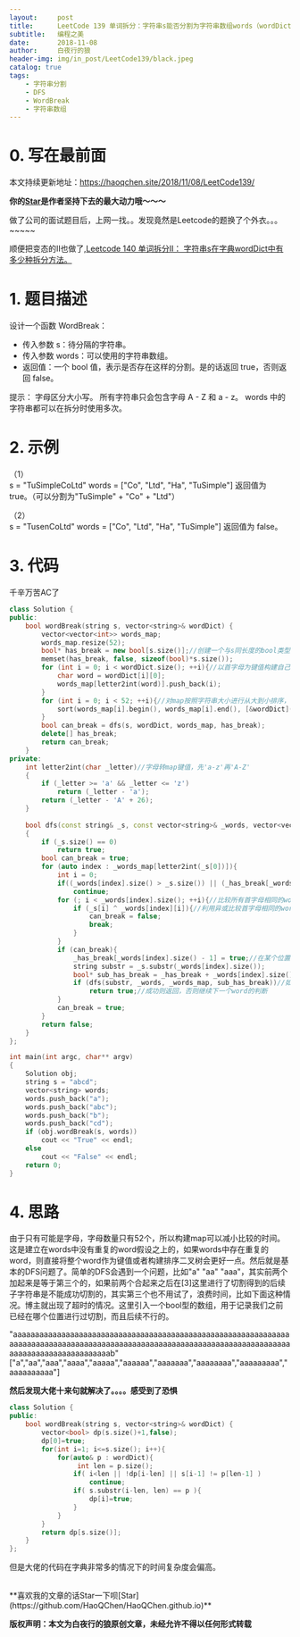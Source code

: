 ```yaml
---
layout:     post
title:      LeetCode 139 单词拆分：字符串s能否分割为字符串数组words（wordDict）中字符串的组合？（某未来公司面试题目）
subtitle:   编程之美
date:       2018-11-08
author:     白夜行的狼
header-img: img/in_post/LeetCode139/black.jpeg
catalog: true
tags:
    - 字符串分割
    - DFS
    - WordBreak
    - 字符串数组
--- 
```


# 0. 写在最前面
本文持续更新地址：<https://haoqchen.site/2018/11/08/LeetCode139/>

**你的[Star](https://github.com/HaoQChen/HaoQChen.github.io)是作者坚持下去的最大动力哦～～～**

做了公司的面试题目后，上网一找。。发现竟然是Leetcode的题换了个外衣。。。~~~~~

顺便把变态的II也做了,[Leetcode 140 单词拆分II： 字符串s在字典wordDict中有多少种拆分方法。](https://haoqchen.site/2018/11/08/LeetCode140/)

# 1. 题目描述
设计一个函数 WordBreak：
+ 传入参数 s：待分隔的字符串。
+ 传入参数 words：可以使用的字符串数组。
+ 返回值：一个 bool 值，表示是否存在这样的分割。是的话返回 true，否则返回 false。

提示：
字母区分大小写。
所有字符串只会包含字母 A - Z 和 a - z。
words 中的字符串都可以在拆分时使用多次。

# 2. 示例
（1）  
s = "TuSimpleCoLtd"
words = ["Co", "Ltd", "Ha", "TuSimple"]
返回值为 true。（可以分割为"TuSimple" + "Co" + "Ltd"）

（2）  
s = "TusenCoLtd"
words = ["Co", "Ltd", "Ha", "TuSimple"]
返回值为 false。

# 3. 代码
千辛万苦AC了
```cpp
class Solution {
public:
    bool wordBreak(string s, vector<string>& wordDict) {
        vector<vector<int>> words_map;
        words_map.resize(52);
        bool* has_break = new bool[s.size()];//创建一个与s同长度的bool类型变量，用于存储以前在某个位置上是否已经进行过分割，比如在[5]这里进行过分割，然后[5]后面没能成功分割，那么以后遇到在[5]这里的分割就可以直接跳过了，没有这个会超时。
        memset(has_break, false, sizeof(bool)*s.size());
        for (int i = 0; i < wordDict.size(); ++i){//以首字母为键值构建自己的map
            char word = wordDict[i][0];
            words_map[letter2int(word)].push_back(i);
        }
        for (int i = 0; i < 52; ++i){//对map按照字符串大小进行从大到小排序，目的是想先用长的字符串进行分割，可以一定程度上节省时间，后来加入了has_break其实这里不用也行
            sort(words_map[i].begin(), words_map[i].end(), [&wordDict](int a, int b)->bool{ return (wordDict[a].size() > wordDict[b].size()); });
        }
        bool can_break = dfs(s, wordDict, words_map, has_break);
        delete[] has_break;
        return can_break;
    }
private:
    int letter2int(char _letter)//字母转map键值，先'a-z'再'A-Z'
    {
        if (_letter >= 'a' && _letter <= 'z')
            return (_letter - 'a');
        return (_letter - 'A' + 26);
    }
    
    bool dfs(const string& _s, const vector<string>& _words, vector<vector<int>>& _words_map, bool* _has_break)
    {
        if (_s.size() == 0)
            return true;
        bool can_break = true;
        for (auto index : _words_map[letter2int(_s[0])]){
            int i = 0;
            if((_words[index].size() > _s.size()) || (_has_break[_words[index].size() - 1]) )//如果字典字符串比原字符串大，以及已经在该位置进行过分割，直接跳过
                continue;
            for (; i < _words[index].size(); ++i){//比较所有首字母相同的words
                if (_s[i] ^ _words[index][i]){//利用异或比较首字母相同的word与s是否相同
                    can_break = false;
                    break;
                }
            }
            if (can_break){
                _has_break[_words[index].size() - 1] = true;//在某个位置上可以切割，记录下来
                string substr = _s.substr(_words[index].size());
                bool* sub_has_break = _has_break + _words[index].size();
                if (dfs(substr, _words, _words_map, sub_has_break))//如果可以切割则dfs迭代
                    return true;//成功则返回，否则继续下一个word的判断
            }
            can_break = true;
        }
        return false;
    }
};

int main(int argc, char** argv)
{
    Solution obj;
    string s = "abcd";
    vector<string> words;
    words.push_back("a");
    words.push_back("abc");
    words.push_back("b");
    words.push_back("cd");
    if (obj.wordBreak(s, words))
        cout << "True" << endl;
    else
        cout << "False" << endl;
    return 0;
}
```

# 4. 思路
由于只有可能是字母，字母数量只有52个，所以构建map可以减小比较的时间。这是建立在words中没有重复的word假设之上的，如果words中存在重复的word，则直接将整个word作为键值或者构建排序二叉树会更好一点。然后就是基本的DFS问题了。简单的DFS会遇到一个问题，比如"a" "aa" "aaa"，其实前两个加起来是等于第三个的，如果前两个合起来之后在[3]这里进行了切割得到的后续子字符串是不能成功切割的，其实第三个也不用试了，浪费时间，比如下面这种情况。博主就出现了超时的情况。这里引入一个bool型的数组，用于记录我们之前已经在哪个位置进行过切割，而且后续不行的。

"aaaaaaaaaaaaaaaaaaaaaaaaaaaaaaaaaaaaaaaaaaaaaaaaaaaaaaaaaaaaaaaaaaaaaaaaaaaaaaaaaaaaaaaaaaaaaaaaaaaaaaaaaaaaaaaaaaaaaaaaaaaaaaaaaaaaaaaaaaaaaaaaaaaaaab" ["a","aa","aaa","aaaa","aaaaa","aaaaaa","aaaaaaa","aaaaaaaa","aaaaaaaaa","aaaaaaaaaa"]

**然后发现大佬十来句就解决了。。。。感受到了恐惧**

```cpp
class Solution {
public:
    bool wordBreak(string s, vector<string>& wordDict) {
        vector<bool> dp(s.size()+1,false);
        dp[0]=true;
        for(int i=1; i<=s.size(); i++){
            for(auto& p : wordDict){
                 int len = p.size();
                if( i<len || !dp[i-len] || s[i-1] != p[len-1] )
                    continue;
                if( s.substr(i-len, len) == p ){
                    dp[i]=true;
                }
            }
        }
        return dp[s.size()];
    }
};
```

但是大佬的代码在字典非常多的情况下的时间复杂度会偏高。

<br>
**喜欢我的文章的话Star一下呗[Star](https://github.com/HaoQChen/HaoQChen.github.io)**

**版权声明：本文为白夜行的狼原创文章，未经允许不得以任何形式转载**
